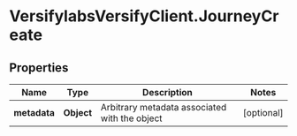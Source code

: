 # VersifylabsVersifyClient.JourneyCreate

## Properties

Name | Type | Description | Notes
------------ | ------------- | ------------- | -------------
**metadata** | **Object** | Arbitrary metadata associated with the object | [optional] 


